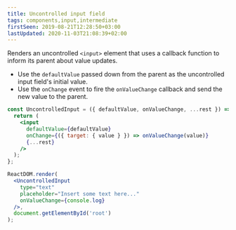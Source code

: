 ```yaml
---
title: Uncontrolled input field
tags: components,input,intermediate
firstSeen: 2019-08-21T12:28:50+03:00
lastUpdated: 2020-11-03T21:08:39+02:00
---
```


Renders an uncontrolled `<input>` element that uses a callback function to inform its parent about value updates.

- Use the `defaultValue` passed down from the parent as the uncontrolled input field's initial value.
- Use the `onChange` event to fire the `onValueChange` callback and send the new value to the parent.

```jsx
const UncontrolledInput = ({ defaultValue, onValueChange, ...rest }) => {
  return (
    <input
      defaultValue={defaultValue}
      onChange={({ target: { value } }) => onValueChange(value)}
      {...rest}
    />
  );
};
```

```jsx
ReactDOM.render(
  <UncontrolledInput
    type="text"
    placeholder="Insert some text here..."
    onValueChange={console.log}
  />,
  document.getElementById('root')
);
```
